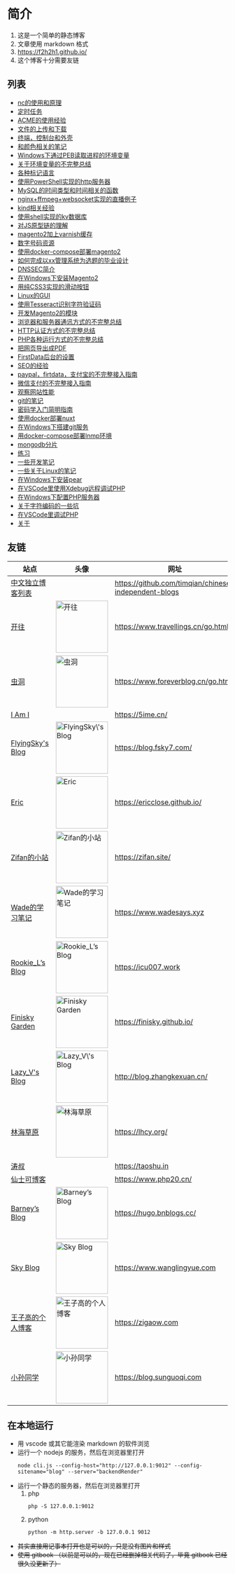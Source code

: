 简介
================================

1. 这是一个简单的静态博客
2. 文章使用 markdown 格式
3. https://f2h2h1.github.io/
4. 这个博客十分需要友链

## 列表

<!-- articleList -->
- [nc的使用和原理](/article/nc的使用和原理.md)
- [定时任务](/article/定时任务.md)
- [ACME的使用经验](/article/ACME的使用经验.md)
- [文件的上传和下载](/article/文件的上传和下载.md)
- [终端，控制台和外壳](/article/终端，控制台和外壳.md)
- [和颜色相关的笔记](/article/和颜色相关的笔记.md)
- [Windows下通过PEB读取进程的环境变量](/article/Windows下通过PEB读取进程的环境变量.md)
- [关于环境变量的不完整总结](/article/关于环境变量的不完整总结.md)
- [各种标记语言](/article/各种标记语言.md)
- [使用PowerShell实现的http服务器](/article/使用PowerShell实现的http服务器.md)
- [MySQL的时间类型和时间相关的函数](/article/MySQL的时间类型和时间相关的函数.md)
- [nginx+ffmpeg+websocket实现的直播例子](/article/nginx+ffmpeg+websocket实现的直播例子.md)
- [kind相关经验](/article/kind相关经验.md)
- [使用shell实现的kv数据库](/article/使用shell实现的kv数据库.md)
- [对JS原型链的理解](/article/对JS原型链的理解.md)
- [magento2加上varnish缓存](/article/magento2加上varnish缓存.md)
- [数字号码资源](/article/数字号码资源.md)
- [使用docker-compose部署magento2](/article/使用docker-compose部署magento2.md)
- [如何完成以xx管理系统为选题的毕业设计](/article/如何完成以xx管理系统为选题的毕业设计.md)
- [DNSSEC简介](/article/DNSSEC简介.md)
- [在Windows下安装Magento2](/article/在Windows下安装Magento2.md)
- [用纯CSS3实现的滑动按钮](/article/用纯CSS3实现的滑动按钮.md)
- [Linux的GUI](/article/Linux的GUI.md)
- [使用Tesseract识别字符验证码](/article/使用Tesseract识别字符验证码.md)
- [开发Magento2的模块](/article/开发Magento2的模块.md)
- [浏览器和服务器通讯方式的不完整总结](/article/浏览器和服务器通讯方式的不完整总结.md)
- [HTTP认证方式的不完整总结](/article/HTTP认证方式的不完整总结.md)
- [PHP各种运行方式的不完整总结](/article/PHP各种运行方式的不完整总结.md)
- [把网页导出成PDF](/article/把网页导出成PDF.md)
- [FirstData后台的设置](/article/FirstData后台的设置.md)
- [SEO的经验](/article/SEO的经验.md)
- [paypal，firtdata，支付宝的不完整接入指南](/article/paypal，firtdata，支付宝的不完整接入指南.md)
- [微信支付的不完整接入指南](/article/微信支付的不完整接入指南.md)
- [观察网站性能](/article/观察网站性能.md)
- [git的笔记](/article/git的笔记.md)
- [密码学入门简明指南](/article/密码学入门简明指南.md)
- [使用docker部署nuxt](/article/使用docker部署nuxt.md)
- [在Windows下搭建git服务](/article/在Windows下搭建git服务.md)
- [用docker-compose部署lnmp环境](/article/用docker-compose部署lnmp环境.md)
- [mongodb分片](/article/mongodb分片.md)
- [练习](/article/练习.md)
- [一些开发笔记](/article/一些开发笔记.md)
- [一些关于Linux的笔记](/article/一些关于Linux的笔记.md)
- [在Windows下安装pear](/article/在Windows下安装pear.md)
- [在VSCode里使用Xdebug远程调试PHP](/article/在VSCode里使用Xdebug远程调试PHP.md)
- [在Windows下配置PHP服务器](/article/在Windows下配置PHP服务器.md)
- [关于字符编码的一些坑](/article/关于字符编码的一些坑.md)
- [在VSCode里调试PHP](/article/在VSCode里调试PHP.md)
- [关于](/article/关于.md)
<!-- articleList -->

## 友链

<!-- exchangeList -->
|站点|头像|网址|描述|
|-|-|-|-|
|[中文独立博客列表](https://github.com/timqian/chinese-independent-blogs)||https://github.com/timqian/chinese-independent-blogs||
|[开往](https://www.travellings.cn/go.html)|<img alt="开往" src="https://www.travellings.cn/assets/logo.svg" width="119" />|https://www.travellings.cn/go.html|开往-友链接力|
|[虫洞](https://www.foreverblog.cn/go.html)|<img alt="虫洞" src="https://img.foreverblog.cn/logo_en_default.png" width="119" />|https://www.foreverblog.cn/go.html|穿梭虫洞-随机访问十年之约友链博客|
|[I Am I](https://5ime.cn/)||https://5ime.cn/||
|[FlyingSky's Blog](https://blog.fsky7.com/)|<img alt="FlyingSky\'s Blog" src="https://static.fsky7.com/images/9c1d35960f638f3f34fcae0c2d8e9da1.jpg" width="119" />|https://blog.fsky7.com/|回忆化成一场长的梦。|
|[Eric](https://ericclose.github.io/)|<img alt="Eric" src="https://cdn.jsdelivr.net/gh/ericclose/cdn-assets/img/avatar.jpeg" width="119" />|https://ericclose.github.io/|To be completed...|
|[Zifan的小站](https://zifan.site/)|<img alt="Zifan的小站" src="https://zifan.site/img/py.PNG" width="119" />|https://zifan.site/|个人编程技术学习与分享|
|[Wade的学习笔记](https://www.wadesays.xyz)|<img alt="Wade的学习笔记" src="https://www.wadesays.xyz/wp-content/uploads/avatar.png" width="119" />|https://www.wadesays.xyz|什么都不会的初始化站长，分享一些学习到的技能。|
|[Rookie_L’s Blog](https://icu007.work)|<img alt="Rookie_L’s Blog" src="https://icu007.work/wp-content/uploads/2022/03/head-1.jpeg" width="119" />|https://icu007.work|记录我的日常生活&学习笔记|
|[Finisky Garden](https://finisky.github.io/)|<img alt="Finisky Garden" src="https://finisky.github.io/images/avatar.png" width="119" />|https://finisky.github.io/|Easy doesn’t enter into grown-up life.|
|[Lazy_V's Blog](http://blog.zhangkexuan.cn/)|<img alt="Lazy_V\'s Blog" src="http://blog.zhangkexuan.cn/favicon.png" width="119" />|http://blog.zhangkexuan.cn/|TALK IS CHEAP, SHOW ME THE CODE.|
|[林海草原](https://lhcy.org/)|<img alt="林海草原" src="https://gravatar.loli.net/avatar/8391fb097fff7eec5ff0a8877b94967b" width="119" />|https://lhcy.org/|愿我经历的苦难你不要经历，愿我已有的幸福你触手可及|
|[涛叔](https://taoshu.in)||https://taoshu.in||
|[仙士可博客](https://www.php20.cn/)||https://www.php20.cn/||
|[Barney’s Blog](https://hugo.bnblogs.cc/)|<img alt="Barney’s Blog" src="https://hugo.bnblogs.cc/images/img/20220215001349.png" width="119" />|https://hugo.bnblogs.cc/|All the truth is simple|
|[Sky Blog](https://www.wanglingyue.com)|<img alt="Sky Blog" src="https://cdn.wanglingyue.com/me-1.jpg" width="119" />|https://www.wanglingyue.com|Sky Blog，技术博客|
|[王子高的个人博客](https://zigaow.com)|<img alt="王子高的个人博客" src="https://zigao.wang/photo.png" width="119" />|https://zigaow.com|与时俱进，创未来。|
|[小孙同学](https://blog.sunguoqi.com)|<img alt="小孙同学" src="https://blog.sunguoqi.com/images/avatar.jpg" width="119" />|https://blog.sunguoqi.com|路虽远行则将至，事虽难做则必成！|
<!-- exchangeList -->

<!--
曾经添加过友链的
https://funix.cn/
https://qq52o.me/
https://www.emin.ink/
https://blog.imyan.ren/
https://tumutanzi.com/
https://blog.ihomura.cn/
https://blog.roco.work/
https://www.liuxinggang.com/
https://hugo.bnblogs.cc/
-->

## 在本地运行

- 用 vscode 或其它能渲染 markdown 的软件浏览
- 运行一个 nodejs 的服务，然后在浏览器里打开
    ```
    node cli.js --config-host="http://127.0.0.1:9012" --config-sitename="blog" --server="backendRender"
    ```
- 运行一个静态的服务器，然后在浏览器里打开
    1. php
        ```
        php -S 127.0.0.1:9012
        ```
    1. python
        ```
        python -m http.server -b 127.0.0.1 9012
        ```
- ~~其实直接用记事本打开也是可以的，只是没有图片和样式~~
- ~~使用 gitbook （以前是可以的，现在已经删掉相关代码了，毕竟 gitbook 已经很久没更新了）~~
